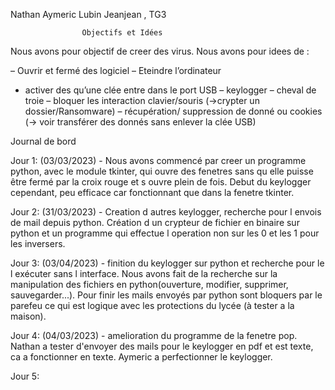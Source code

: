 Nathan Aymeric Lubin Jeanjean , TG3

					Objectifs et Idées

Nous avons pour objectif de creer des virus.
Nous avons pour idees de :

– Ouvrir et fermé des logiciel
– Eteindre l’ordinateur
- activer des qu’une clée entre dans le port USB
– keylogger
– cheval de troie
– bloquer les interaction clavier/souris (→crypter un dossier/Ransomware)
– récupération/ suppression de donné ou cookies (→ voir transférer des donnés sans enlever la clée USB)

Journal de bord


Jour 1:
(03/03/2023) - Nous avons commencé par creer un programme python, avec le module tkinter, qui ouvre des fenetres sans qu elle puisse être fermé par la croix rouge et s ouvre plein de fois. Debut du keylogger cependant, peu efficace car fonctionnant que dans la fenetre tkinter.

Jour 2:
(31/03/2023) - Creation d autres keylogger, recherche pour l envois de mail depuis python. Création d un crypteur de fichier en binaire sur python et un programme qui effectue l operation non sur les 0 et les 1 pour les inversers.

Jour 3:
(03/04/2023) - finition du keylogger sur python et recherche pour le l exécuter sans l interface. Nous avons fait de la recherche sur la manipulation des fichiers en python(ouverture, modifier, supprimer, sauvegarder...). Pour finir les mails envoyés par python sont bloquers par le parefeu ce qui est logique avec les protections du lycée (à tester a la maison).

Jour 4:
(04/03/2023) - amelioration du programme de la fenetre pop. Nathan a tester d'envoyer des mails pour le keylogger en pdf et est texte, ca a fonctionner en texte. Aymeric a perfectionner le keylogger.

Jour 5:
